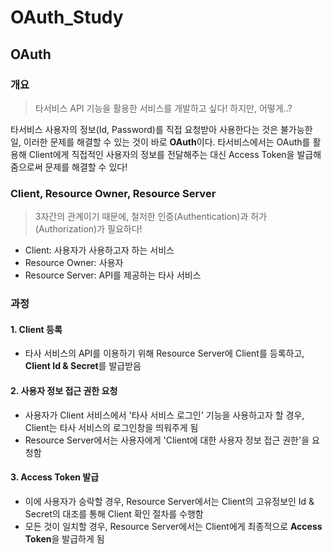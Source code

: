 # OAuth_Study

## OAuth

### 개요
>타서비스 API 기능을 활용한 서비스를 개발하고 싶다! 하지만, 어떻게..?

타서비스 사용자의 정보(Id, Password)를 직접 요청받아 사용한다는 것은 불가능한 일, 이러한 문제를 해결할 수 있는 것이 바로 **OAuth**이다. 타서비스에서는 OAuth를 활용해 Client에게 직접적인 사용자의 정보를 전달해주는 대신 Access Token을 발급해 줌으로써 문제를 해결할 수 있다!

### Client, Resource Owner, Resource Server
>3자간의 관계이기 때문에, 철저한 인증(Authentication)과 허가(Authorization)가 필요하다!

- Client: 사용자가 사용하고자 하는 서비스
- Resource Owner: 사용자
- Resource Server: API를 제공하는 타사 서비스

### 과정

#### 1. Client 등록
- 타사 서비스의 API를 이용하기 위해 Resource Server에 Client를 등록하고, **Client Id & Secret**를 발급받음

#### 2. 사용자 정보 접근 권한 요청
- 사용자가 Client 서비스에서 '타사 서비스 로그인' 기능을 사용하고자 할 경우, Client는 타사 서비스의 로그인창을 띄워주게 됨
- Resource Server에서는 사용자에게 'Client에 대한 사용자 정보 접근 권한'을 요청함

#### 3. Access Token 발급
- 이에 사용자가 승락할 경우, Resource Server에서는 Client의 고유정보인 Id & Secret의 대조를 통해 Client 확인 절차를 수행함
- 모든 것이 일치할 경우, Resource Server에서는 Client에게 최종적으로 **Access Token**을 발급하게 됨
